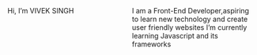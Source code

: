<html>
  <head> </head>
  <body>
  <div style="display:flex; flex
    direction:column;"> 
   <div style="flex:1"> Hi, I’m VIVEK SINGH </div>
   <div style="flex:1"> I am a Front-End Developer,aspiring to learn new technology and create user friendly websites
    I’m currently learning Javascript and its frameworks 
   </div>
  </div>
    </body>
</html>
  

<!---
bettercodevivek/bettercodevivek is a ✨ special ✨ repository because its `README.md` (this file) appears on your GitHub profile.
You can click the Preview link to take a look at your changes.
--->
